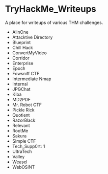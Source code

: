 # TryHackMe_Writeups

A place for writeups of various THM challenges.

- AlinOne
- Attacktive Directory
- Blueprint
- Chill Hack
- ConvertMyVideo
- Corridor
- Enterprise
- Epoch
- Fowsniff CTF
- Intermediate Nmap
- Internal
- JPGChat
- Kiba
- MD2PDF
- Mr. Robot CTF
- Pickle Rick
- Quotient
- RazorBlack
- Relevant
- RootMe
- Sakura
- Simple CTF
- Tech_Supp0rt: 1
- UltraTech
- Valley
- Weasel
- WebOSINT
